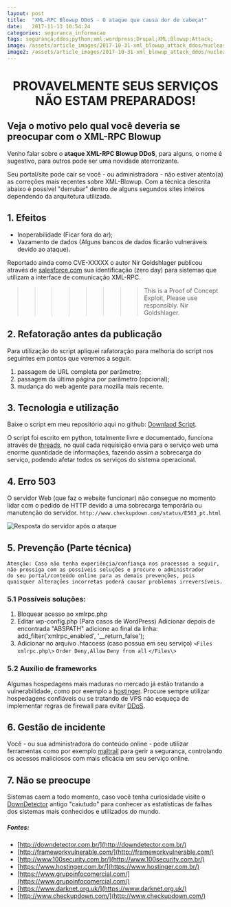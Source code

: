 ```yaml
---
layout: post
title:  "XML-RPC Blowup DDoS - O ataque que causa dor de cabeça!"
date:   2017-11-13 10:54:24
categories: seguranca_informacao
tags: segurança;ddos;python;xml;wordpress;Drupal;XML;Blowup;Attack;
image: /assets/article_images/2017-10-31-xml_blowup_attack_ddos/nuclear-explosion-radius-statistics.jpg
image2: /assets/article_images/2017-10-31-xml_blowup_attack_ddos/nuclear-explosion-radius-statistics-mobile2.jpg
---
```

#	<center>PROVAVELMENTE SEUS SERVIÇOS NÃO ESTAM PREPARADOS! </center>
##	Veja o motivo pelo qual você deveria se preocupar com o XML-RPC Blowup

> 

Venho falar sobre o **ataque XML-RPC Blowup DDoS**, para alguns, o nome é sugestivo, para outros pode ser uma novidade aterrorizante.

Seu portal/site pode cair se você - ou administradora - não estiver atento(a) as correções mais recentes sobre XML-Blowup. Com a técnica descrita abaixo é possível "derrubar" dentro de alguns segundos sites inteiros dependendo da arquitetura utilizada. 

##	1. Efeitos
- Inoperabilidade (Ficar fora do ar);
- Vazamento de dados (Alguns bancos de dados ficarão vulneráveis devido ao ataque).

Reportado ainda como CVE-XXXXX o autor Nir Goldshlager publicou através de [salesforce.com](http://salesforce.com  "Salesforce.com ") sua identificação (zero day) para sistemas que utilizam a interface de comunicação XML-RPC. 
>>>>>>>>	This is a Proof of Concept Exploit, Please use responsibly. Nir Goldshlager.	 

##	2. Refatoração antes da publicação
Para utilização do script apliquei rafatoração para melhoria do script nos seguintes em pontos que veremos a seguir.

1. passagem de URL completa por parâmetro;
2. passagem da última página por parâmetro (opcional); 
3. mudança do web agente para mozilla mais recente.

##	3. Tecnologia e utilização
Baixe o script em meu repositório aqui no github: [Downlaod Script](https://github.com/jonathanscheibel/XML-Blowup-Attack-DoS/blob/master/cve-xxxx1.py "Todos direitos reservados").
 
O script foi escrito em python, totalmente livre e documentado, funciona através de [threads](https://pt.wikipedia.org/wiki/Thread_(ci%C3%AAncia_da_computa%C3%A7%C3%A3o)), no qual cada requisição envia para o serviço web uma enorme quantidade de informações, fazendo assim a sobrecarga do serviço, podendo afetar todos os serviços do sistema operacional. 

## 4. Erro 503
O servidor Web (que faz o website funcionar) não consegue no momento lidar com o pedido de HTTP devido a uma sobrecarga temporária ou manutenção do servidor. `http://www.checkupdown.com/status/E503_pt.html`

![Resposta do servidor após o ataque](https://jonathanscheibel.github.io/assets/article_images/2017-10-31-xml_blowup_attack_ddos/erro503.png)


##	5. Prevenção (Parte técnica)
	Atenção: Caso não tenha experiência/confiança nos processos a seguir, 
	não prossiga com as possíveis soluções e procure o administrador 
	do seu portal/conteúdo online para as demais prevenções, pois 
	quaisquer alterações incorretas poderá causar problemas irreversíveis.  

###	5.1 Possíveis soluções:
1.	Bloquear acesso ao xmlrpc.php
2.	Editar wp-config.php (Para casos de WordPress)
	Adicionar depois de encontrada "ABSPATH" adicione ao final da linha: 
	add_filter('xmlrpc_enabled', '__return_false');
3.	Adicionar no arquivo .htaccess (caso possua em seu serviço)
	`<Files xmlrpc.php\>`
	`Order Deny,Allow`
	`Deny from all`
	`</Files\>`
	
###	5.2 Auxílio de frameworks 
Algumas hospedagens mais maduras no mercado já estão tratando a vulnerabilidade, como por exemplo a [hostinger](https://www.hostinger.com). Procure sempre utilizar hospedagens confiáveis ou se tratando de VPS não esqueça de implementar regras de firewall para evitar [DDoS](https://pt.wikipedia.org/wiki/Ataque_de_nega%C3%A7%C3%A3o_de_servi%C3%A7o).	

##	6. Gestão de incidente 
Você - ou sua administradora do conteúdo online - pode utilizar ferramentas como por exemplo [maltrail](https://github.com/stamparm/maltrail) para gerir a segurança, controlando os acessos maliciosos com mais eficácia em seu serviço online.

##	7. Não se preocupe
Sistemas caem a todo momento, caso você tenha curiosidade visite o [DownDetector](http://downdetector.com.br/) antigo "caiutudo" para conhecer as estatísticas de falhas dos sistemas mais conhecidos e utilizados do mundo.

##### Fontes:
-	[http://downdetector.com.br/](http://downdetector.com.br/)
-	[http://frameworkvulnerable.com/](http://frameworkvulnerable.com/) 
-	[http://www.100security.com.br/](http://www.100security.com.br/)
-	[https://www.hostinger.com.br/](https://www.hostinger.com.br/)
-	[https://www.grupoinfocomercial.com/](https://www.grupoinfocomercial.com/)
-	[https://www.darknet.org.uk/](https://www.darknet.org.uk/)
-	[http://www.checkupdown.com/](http://www.checkupdown.com/)